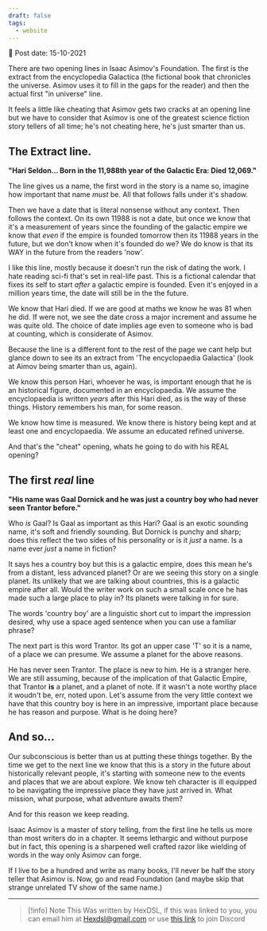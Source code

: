 ```yaml
---
draft: false
tags:
  - website
---
```


📆 Post date: 15-10-2021

There are two opening lines in Isaac Asimov's Foundation. The first is the extract from the encyclopedia Galactica (the fictional book that chronicles the universe. Asimov uses it to fill in the gaps for the reader) and then the actual first "in universe" line.

It feels a little like cheating that Asimov gets two cracks at an opening line but we have to consider that Asimov is one of the greatest science fiction story tellers of all time; he's not cheating here, he's just smarter than us.

## The Extract line.

**"Hari Seldon... Born in the 11,988th year of the Galactic Era: Died 12,069."**

The line gives us a name, the first word in the story is a name so, imagine how important that name _must_ be. All that follows falls under it's shadow.

Then we have a date that is literal nonsense without any context. Then follows the context. On its own 11988 is not a date, but once we know that it's a measurement of years since the founding of the galactic empire we know that _even_ if the empire is founded tomorrow then its 11988 years in the future, but we don't know when it's founded do we? We do know is that its WAY in the future from the readers 'now'.

I like this line, mostly because it doesn't run the risk of dating the work. I hate reading sci-fi that's set in real-life past. This is a fictional calendar that fixes its self to start _after_ a galactic empire is founded. Even it's enjoyed in a million years time, the date will still be in the the future.

We know that Hari died. If we are good at maths we know he was 81 when he did. If were not, we see the date cross a major increment and assume he was quite old. The choice of date implies age even to someone who is bad at counting, which is considerate of Asimov.

Because the line is a different font to the rest of the page we cant help but glance down to see its an extract from 'The encyclopaedia Galactica' (look at Aimov being smarter than us, again).

We know this person Hari, whoever he was, is important enough that he is an historical figure, documented in an encyclopaedia. We assume the encyclopaedia is written _years_ after this Hari died, as is the way of these things. History remembers his man, for some reason.

We know how time is measured. We know there is history being kept and at least one and encyclopaedia. We assume an educated refined universe.

And that's the "cheat" opening, whats he going to do with his REAL opening?

## The first _real_ line

**"His name was Gaal Dornick and he was just a country boy who had never seen Trantor before."**

Who _is_ Gaal? Is Gaal as important as this Hari? Gaal is an exotic sounding name, it's soft and friendly sounding. But Dornick is punchy and sharp; does this reflect the two sides of his personality or is it _just_ a name. Is a name ever _just_ a name in fiction?

It says hes a country boy but this is a galactic empire, does this mean he's from a distant, less advanced planet? Or are we seeing this story on a single planet. Its unlikely that we are talking about countries, this is a galactic empire after all. Would the writer work on such a small scale once he has made such a large place to play in? Its planets were talking in for sure.

The words 'country boy' are a linguistic short cut to impart the impression desired, why use a space aged sentence when you can use a familiar phrase?

The next part is this word Trantor. Its got an upper case 'T' so it is a name, of a place we can presume. We assume a planet for the above reasons.

He has never seen Trantor. The place is new to him. He is a stranger here. We are still assuming, because of the implication of that Galactic Empire, that Trantor **is** a planet, and a planet of note. If it wasn't a note worthy place it woudn't be, err, noted upon. Let's assume from the very little context we have that this country boy is here in an impressive, important place because he has reason and purpose. What is he doing here?

## And so...

Our subconscious is better than us at putting these things together. By the time we get to the next line we know that this is a story in the future about historically relevant people, it's starting with someone new to the events and places that we are about explore. We know teh character is ill equipped to be navigating the impressive place they have just arrived in. What mission, what purpose, what adventure awaits them?

And for this reason we keep reading.

Isaac Asimov is a master of story telling, from the first line he tells us more than most writers do in a chapter. It seems lethargic and without purpose but in fact, this opening is a sharpened well crafted razor like wielding of words in the way only Asimov can forge.

If I live to be a hundred and write as many books, I'll never be half the story teller that Asimov is. Now, go and read Foundation (and maybe skip that strange unrelated TV show of the same name.)

---

> [!info] Note
> This Was written by HexDSL, if this was linked to you, you can email him at [Hexdsl@gmail.com](mailto:hexdsl@gmail.com) or use [this link](https://discord.hexdsl.com) to join Discord
